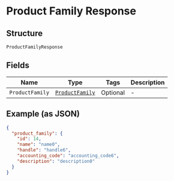 
# Product Family Response

## Structure

`ProductFamilyResponse`

## Fields

| Name | Type | Tags | Description |
|  --- | --- | --- | --- |
| `ProductFamily` | [`ProductFamily`](../../doc/models/product-family.md) | Optional | - |

## Example (as JSON)

```json
{
  "product_family": {
    "id": 14,
    "name": "name0",
    "handle": "handle6",
    "accounting_code": "accounting_code6",
    "description": "description0"
  }
}
```

